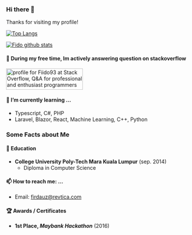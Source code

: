 ### Hi there 👋
Thanks for visiting my profile!

<!-- TODO: Need to Add Social Links after Tech Blogs Deployed -->  
[![Top Langs](https://github-readme-stats-peach-eight.vercel.app/api/top-langs/?username=fido93&layout=compact&langs_count=10&exclude_repo=UWMadison_CS537_Sp20_P01b,UWMadison_CS537_Sp20_P02b,UWMadison_CS537_Sp20_P03a,UWMadison_CS537_Sp20_P03b,UWMadison_CS537_Sp20_ExtraCredit/)](https://github.com/anuraghazra/github-readme-stats)

[![Fido github stats](https://github-readme-stats-peach-eight.vercel.app/api?username=fido93&count_private=true)](https://github.com/anuraghazra/github-readme-stats)

#### 📝 During my free time, Im actively answering question on stackoverflow
<a href="https://stackoverflow.com/users/4360875/fiido93" target="_blank"><img src="https://stackoverflow.com/users/flair/4360875.png?theme=dark" width="208" height="58" alt="profile for Fiido93 at Stack Overflow, Q&amp;A for professional and enthusiast programmers" title="profile for Fiido93 at Stack Overflow, Q&amp;A for professional and enthusiast programmers"></a>

#### 🌱 I’m currently learning ...
 - Typescript, C#, PHP
 - Laravel, Blazor, React, Machine Learning, C++, Python

### Some Facts about Me
#### 🏫 Education
 - **College University Poly-Tech Mara Kuala Lumpur** (sep. 2014)
   - Diploma in Computer Science

#### 📫 How to reach me: ...
 - Email: [firdauz@revtica.com](mailto:firdauz@revtica.com)

#### 🏆 Awards / Certificates
 - **1st Place, *Maybank Hackathon*** (2016)



